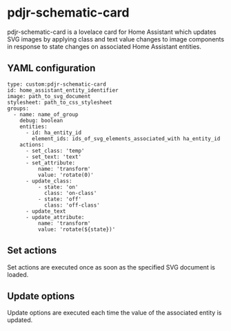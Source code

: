 # pdjr-schematic-card

pdjr-schematic-card is a lovelace card for Home Assistant which updates
SVG images by applying class and text value changes to image components
in response to state changes on associated Home Assistant entities.

## YAML configuration
```
type: custom:pdjr-schematic-card
id: home_assistant_entity_identifier
image: path_to_svg_document
stylesheet: path_to_css_stylesheet
groups:
  - name: name_of_group
    debug: boolean
    entities:
      - id: ha_entity_id
        element_ids: ids_of_svg_elements_associated_with ha_entity_id
    actions:
      - set_class: 'temp'
      - set_text: 'text'
      - set_attribute:
          name: 'transform'
          value: 'rotate(0)'
      - update_class:
          - state: 'on'
            class: 'on-class'
          - state: 'off'
            class: 'off-class'
      - update_text
      - update_attribute:
          name: 'transform'
          value: 'rotate(${state})'
```
## Set actions
Set actions are executed once as soon as the specified SVG document is
loaded.

## Update options
Update options are executed each time the value of the associated
entity is updated.
